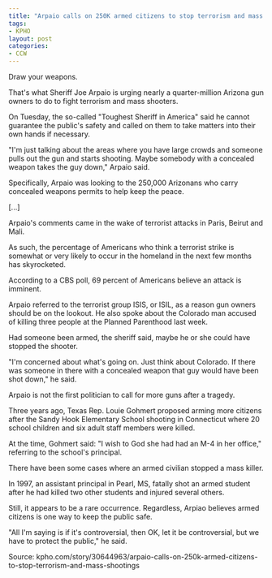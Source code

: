 ```yaml
---
title: "Arpaio calls on 250K armed citizens to stop terrorism and mass shootings"
tags:
- KPHO
layout: post
categories:
- CCW
---
```


Draw your weapons.

That's what Sheriff Joe Arpaio is urging nearly a quarter-million Arizona gun owners to do to fight terrorism and mass shooters.

On Tuesday, the so-called "Toughest Sheriff in America" said he cannot guarantee the public's safety and called on them to take matters into their own hands if necessary.

"I'm just talking about the areas where you have large crowds and someone pulls out the gun and starts shooting. Maybe somebody with a concealed weapon takes the guy down," Arpaio said.

Specifically, Arpaio was looking to the 250,000 Arizonans who carry concealed weapons permits to help keep the peace.

[...]

Arpaio's comments came in the wake of terrorist attacks in Paris, Beirut and Mali.

As such, the percentage of Americans who think a terrorist strike is somewhat or very likely to occur in the homeland in the next few months has skyrocketed.

According to a CBS poll, 69 percent of Americans believe an attack is imminent.

Arpaio referred to the terrorist group ISIS, or ISIL, as a reason gun owners should be on the lookout. He also spoke about the Colorado man accused of killing three people at the Planned Parenthood last week.

Had someone been armed, the sheriff said, maybe he or she could have stopped the shooter.

"I'm concerned about what's going on. Just think about Colorado. If there was someone in there with a concealed weapon that guy would have been shot down," he said.

Arpaio is not the first politician to call for more guns after a tragedy.

Three years ago, Texas Rep. Louie Gohmert proposed arming more citizens after the Sandy Hook Elementary School shooting in Connecticut where 20 school children and six adult staff members were killed.

At the time, Gohmert said: "I wish to God she had had an M-4 in her office," referring to the school's principal.

There have been some cases where an armed civilian stopped a mass killer.

In 1997, an assistant principal in Pearl, MS, fatally shot an armed student after he had killed two other students and injured several others.

Still, it appears to be a rare occurrence. Regardless, Arpiao believes armed citizens is one way to keep the public safe.

"All I'm saying is if it's controversial, then OK, let it be controversial, but we have to protect the public," he said.

Source: kpho.com/story/30644963/arpaio-calls-on-250k-armed-citizens-to-stop-terrorism-and-mass-shootings
